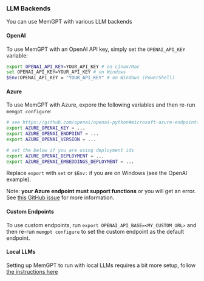 ### LLM Backends

You can use MemGPT with various LLM backends

#### OpenAI
To use MemGPT with an OpenAI API key, simply set the `OPENAI_API_KEY` variable:
```sh
export OPENAI_API_KEY=YOUR_API_KEY # on Linux/Mac
set OPENAI_API_KEY=YOUR_API_KEY # on Windows
$Env:OPENAI_API_KEY = "YOUR_API_KEY" # on Windows (PowerShell)
```

#### Azure
To use MemGPT with Azure, expore the following variables and then re-run `memgpt configure`:
```sh
# see https://github.com/openai/openai-python#microsoft-azure-endpoints
export AZURE_OPENAI_KEY = ...
export AZURE_OPENAI_ENDPOINT = ...
export AZURE_OPENAI_VERSION = ...

# set the below if you are using deployment ids
export AZURE_OPENAI_DEPLOYMENT = ...
export AZURE_OPENAI_EMBEDDINGS_DEPLOYMENT = ...
```

Replace `export` with `set` or `$Env:` if you are on Windows (see the OpenAI example).

Note: **your Azure endpoint must support functions** or you will get an error. See [this GitHub issue](https://github.com/cpacker/MemGPT/issues/91) for more information.

#### Custom Endpoints
To use custom endpoints, run `export OPENAI_API_BASE=<MY_CUSTOM_URL>` and then re-run `memgpt configure` to set the custom endpoint as the default endpoint.

#### Local LLMs
Setting up MemGPT to run with local LLMs requires a bit more setup, follow [the instructions here](../local_llm)
